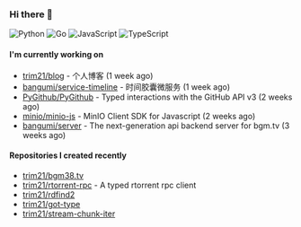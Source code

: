 ### Hi there 👋

![Python](https://img.shields.io/badge/python-3670A0?style=for-the-badge&logo=python&logoColor=ffdd54)
![Go](https://img.shields.io/badge/go-%2300ADD8.svg?style=for-the-badge&logo=go&logoColor=white)
![JavaScript](https://img.shields.io/badge/javascript-%23323330.svg?style=for-the-badge&logo=javascript&logoColor=%23F7DF1E)
![TypeScript](https://img.shields.io/badge/typescript-%23007ACC.svg?style=for-the-badge&logo=typescript&logoColor=white)

#### I'm currently working on

- [trim21/blog](https://github.com/trim21/blog) - 个人博客 (1 week ago)
- [bangumi/service-timeline](https://github.com/bangumi/service-timeline) - 时间胶囊微服务 (1 week ago)
- [PyGithub/PyGithub](https://github.com/PyGithub/PyGithub) - Typed interactions with the GitHub API v3 (2 weeks ago)
- [minio/minio-js](https://github.com/minio/minio-js) - MinIO Client SDK for Javascript (2 weeks ago)
- [bangumi/server](https://github.com/bangumi/server) - The next-generation api backend server for bgm.tv (3 weeks ago)

#### Repositories I created recently

- [trim21/bgm38.tv](https://github.com/trim21/bgm38.tv)
- [trim21/rtorrent-rpc](https://github.com/trim21/rtorrent-rpc) - A typed rtorrent rpc client
- [trim21/rdfind2](https://github.com/trim21/rdfind2)
- [trim21/got-type](https://github.com/trim21/got-type)
- [trim21/stream-chunk-iter](https://github.com/trim21/stream-chunk-iter)
